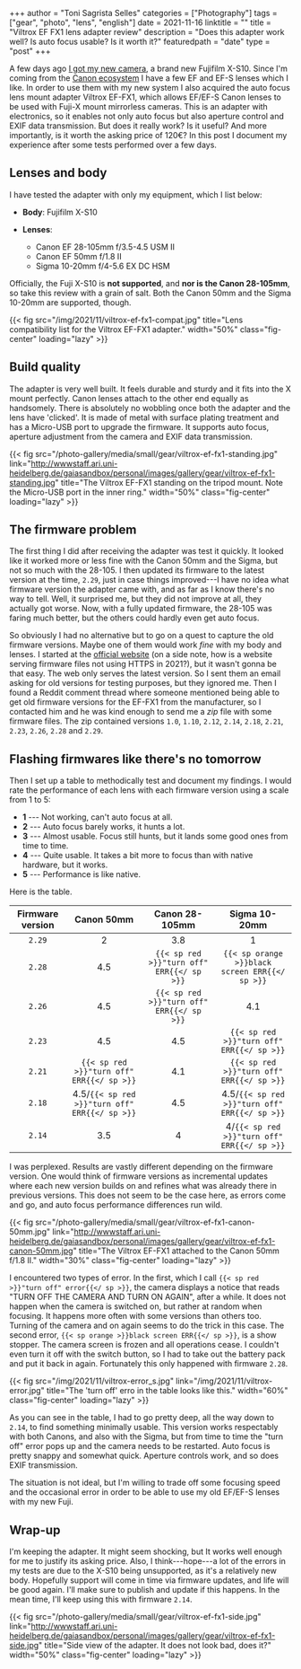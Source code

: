 +++
author = "Toni Sagrista Selles"
categories = ["Photography"]
tags = ["gear", "photo", "lens", "english"]
date = 2021-11-16
linktitle = ""
title = "Viltrox EF FX1 lens adapter review"
description = "Does this adapter work well? Is auto focus usable? Is it worth it?"
featuredpath = "date"
type = "post"
+++

A few days ago [I got my new camera](/blog/2021/fuji-x-s10-first-impressions), a brand new Fujifilm X-S10. Since I'm coming from the [Canon ecosystem](/photography) I have a few EF and EF-S lenses which I like. In order to use them with my new system I also acquired the auto focus lens mount adapter Viltrox EF-FX1, which allows EF/EF-S Canon lenses to be used with Fuji-X mount mirrorless cameras. This is an adapter with electronics, so it enables not only auto focus but also aperture control and EXIF data transmission. But does it really work? Is it useful? And more importantly, is it worth the asking price of 120€? In this post I document my experience after some tests performed over a few days.

<!--more-->

## Lenses and body

I have tested the adapter with only my equipment, which I list below:

- **Body**: Fujifilm X-S10

- **Lenses**:
    - Canon EF 28-105mm f/3.5-4.5 USM II
    - Canon EF 50mm f/1.8 II
    - Sigma 10-20mm f/4-5.6 EX DC HSM

Officially, the Fuji X-S10 is **not supported**, and **nor is the Canon 28-105mm**, so take this review with a grain of salt. Both the Canon 50mm and the Sigma 10-20mm are supported, though.

{{< fig src="/img/2021/11/viltrox-ef-fx1-compat.jpg" title="Lens compatibility list for the Viltrox EF-FX1 adapter." width="50%" class="fig-center" loading="lazy" >}}

## Build quality

The adapter is very well built. It feels durable and sturdy and it fits into the X mount perfectly. Canon lenses attach to the other end equally as handsomely. There is absolutely no wobbling once both the adapter and the lens have 'clicked'. It is made of metal with surface plating treatment and has a Micro-USB port to upgrade the firmware. It supports auto focus, aperture adjustment from the camera and EXIF data transmission.

{{< fig src="/photo-gallery/media/small/gear/viltrox-ef-fx1-standing.jpg" link="http://wwwstaff.ari.uni-heidelberg.de/gaiasandbox/personal/images/gallery/gear/viltrox-ef-fx1-standing.jpg" title="The Viltrox EF-FX1 standing on the tripod mount. Note the Micro-USB port in the inner ring." width="50%" class="fig-center" loading="lazy" >}}

## The firmware problem

The first thing I did after receiving the adapter was test it quickly. It looked like it worked more or less fine with the Canon 50mm and the Sigma, but not so much with the 28-105. I then updated its firmware to the latest version at the time, `2.29`, just in case things improved---I have no idea what firmware version the adapter came with, and as far as I know there's no way to tell. Well, it surprised me, but they did not improve at all, they actually got worse. Now, with a fully updated firmware, the 28-105 was faring much better, but the others could hardly even get auto focus.

So obviously I had no alternative but to go on a quest to capture the old firmware versions. Maybe one of them would work *fine* with my body and lenses. I started at the [official website](http://viltrox.com) (on a side note, how is a website serving firmware files not using HTTPS in 2021?), but it wasn't gonna be that easy. The web only serves the latest version. So I sent them an email asking for old versions for testing purposes, but they ignored me. Then I found a Reddit comment thread where someone mentioned being able to get old firmware versions for the EF-FX1 from the manufacturer, so I contacted him and he was kind enough to send me a *zip* file with some firmware files. The zip contained versions `1.0`, `1.10`, `2.12`, `2.14`, `2.18`, `2.21`, `2.23`, `2.26`, `2.28` and `2.29`.

## Flashing firmwares like there's no tomorrow

Then I set up a table to methodically test and document my findings. I would rate the performance of each lens with each firmware version using a scale from 1 to 5:

- **1** --- Not working, can't auto focus at all.
- **2** --- Auto focus barely works, it hunts a lot.
- **3** --- Almost usable. Focus still hunts, but it lands some good ones from time to time.
- **4** --- Quite usable. It takes a bit more to focus than with native hardware, but it works.
- **5** --- Performance is like native.

Here is the table.

| Firmware version     | Canon 50mm     | Canon 28-105mm     | Sigma 10-20mm       |
|    :----:            |     :----:     |     :----:         |     :----:          |
| `2.29`               | 2              | 3.8                | 1                   |
| `2.28`               | 4.5            | `{{< sp red >}}"turn off" ERR{{</ sp >}}`     | `{{< sp orange >}}black screen ERR{{</ sp >}}`    |
| `2.26`               | 4.5            | `{{< sp red >}}"turn off" ERR{{</ sp >}}`     | 4.1    |
| `2.23`               | 4.5            | 4.5                | `{{< sp red >}}"turn off" ERR{{</ sp >}}`                   |
| `2.21`               | `{{< sp red >}}"turn off" ERR{{</ sp >}}`              | 4.1                | `{{< sp red >}}"turn off" ERR{{</ sp >}}`                   |
| `2.18`               | 4.5/`{{< sp red >}}"turn off" ERR{{</ sp >}}`              | 4.5               | 4.5/`{{< sp red >}}"turn off" ERR{{</ sp >}}`                   |
| `2.14`               | 3.5              | 4               | 4/`{{< sp red >}}"turn off" ERR{{</ sp >}}`                   |

I was perplexed. Results are vastly different depending on the firmware version. One would think of firmware versions as incremental updates where each new version builds on and refines what was already there in previous versions. This does not seem to be the case here, as errors come and go, and auto focus performance differences run wild.

{{< fig src="/photo-gallery/media/small/gear/viltrox-ef-fx1-canon-50mm.jpg" link="http://wwwstaff.ari.uni-heidelberg.de/gaiasandbox/personal/images/gallery/gear/viltrox-ef-fx1-canon-50mm.jpg" title="The Viltrox EF-FX1 attached to the Canon 50mm f/1.8 II." width="30%" class="fig-center" loading="lazy" >}}

I encountered two types of error. In the first, which I call `{{< sp red >}}"turn off" error{{</ sp >}}`, the camera displays a notice that reads "TURN OFF THE CAMERA AND TURN ON AGAIN", after a while. It does not happen when the camera is switched on, but rather at random when focusing. It happens more often with some versions than others too. Turning of the camera and on again seems to do the trick in this case.
The second error, `{{< sp orange >}}black screen ERR{{</ sp >}}`, is a show stopper. The camera screen is frozen and all operations cease. I couldn't even turn it off with the switch button, so I had to take out the battery pack and put it back in again. Fortunately this only happened with firmware `2.28`.

{{< fig src="/img/2021/11/viltrox-error_s.jpg" link="/img/2021/11/viltrox-error.jpg" title="The 'turn off' erro in the table looks like this." width="60%" class="fig-center" loading="lazy" >}}

As you can see in the table, I had to go pretty deep, all the way down to `2.14`, to find something minimally usable. This version works respectably with both Canons, and also with the Sigma, but from time to time the "turn off" error pops up and the camera needs to be restarted. Auto focus is pretty snappy and somewhat quick. Aperture controls work, and so does EXIF transmission.

The situation is not ideal, but I'm willing to trade off some focusing speed and the occasional error in order to be able to use my old EF/EF-S lenses with my new Fuji.

## Wrap-up

I'm keeping the adapter. It might seem shocking, but It works well enough for me to justify its asking price. Also, I think---hope---a lot of the errors in my tests are due to the X-S10 being unsupported, as it's a relatively new body. Hopefully support will come in time via firmware updates, and life will be good again. I'll make sure to publish and update if this happens. In the mean time, I'll keep using this with firmware `2.14`.

{{< fig src="/photo-gallery/media/small/gear/viltrox-ef-fx1-side.jpg" link="http://wwwstaff.ari.uni-heidelberg.de/gaiasandbox/personal/images/gallery/gear/viltrox-ef-fx1-side.jpg" title="Side view of the adapter. It does not look bad, does it?" width="50%" class="fig-center" loading="lazy" >}}
